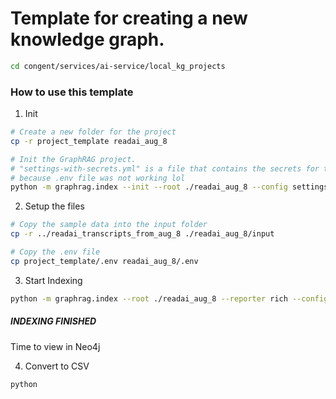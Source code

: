 # Template for creating a new knowledge graph.

```bash
cd congent/services/ai-service/local_kg_projects
```

### How to use this template

1. Init
```bash
# Create a new folder for the project
cp -r project_template readai_aug_8

# Init the GraphRAG project.
# "settings-with-secrets.yml" is a file that contains the secrets for the project
# because .env file was not working lol
python -m graphrag.index --init --root ./readai_aug_8 --config settings-with-secrets.yml
```


2. Setup the files
```bash
# Copy the sample data into the input folder
cp -r ../readai_transcripts_from_aug_8 ./readai_aug_8/input

# Copy the .env file
cp project_template/.env readai_aug_8/.env
```


3. Start Indexing
```bash
python -m graphrag.index --root ./readai_aug_8 --reporter rich --config settings-with-secrets.yml
```

##### INDEXING FINISHED #####

Time to view in Neo4j

4. Convert to CSV
```bash
python 